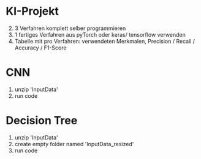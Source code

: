 # KI-Projekt

2. 3 Verfahren komplett selber programmieren
3. 1 fertiges Verfahren aus pyTorch oder keras/ tensorflow verwenden
4. Tabelle mit pro Verfahren: verwendeten Merkmalen, Precision / Recall / Accuracy / F1-Score


# CNN
1. unzip 'InputData'
2. run code

# Decision Tree
1. unzip 'InputData'
2. create empty folder named 'InputData_resized'
3. run code
